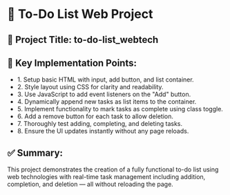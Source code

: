 
  <div class="container">
   <h1>📝 To-Do List Web Project</h1>
    <h2>📂 Project Title: <span class="highlight">to-do-list_webtech</span></h2>
    <h2>📌 Key Implementation Points:</h2>
    <ul>
      <li>1. Setup basic <span class="highlight">HTML</span> with input, add button, and list container.</li>
      <li>2. Style layout using <span class="highlight">CSS</span> for clarity and readability.</li>
      <li>3. Use <span class="highlight">JavaScript</span> to add event listeners on the "Add" button.</li>
      <li>4. Dynamically append new tasks as list items to the container.</li>
      <li>5. Implement functionality to <span class="highlight">mark tasks as complete</span> using class toggle.</li>
      <li>6. Add a <span class="highlight">remove button</span> for each task to allow deletion.</li>
      <li>7. Thoroughly test adding, completing, and deleting tasks.</li>
      <li>8. Ensure the UI updates <span class="highlight">instantly</span> without any page reloads.</li>
    </ul>
    <h2>✅ Summary:</h2>
    <p>
      This project demonstrates the creation of a fully functional to-do list using web technologies
      with real-time task management including addition, completion, and deletion — all without reloading the page.
    </p>
  </div>
</body>
</html>


